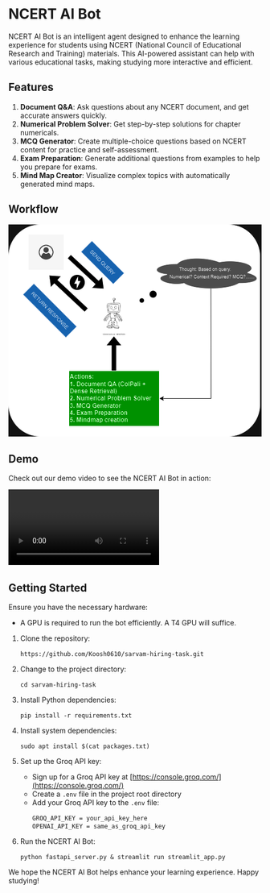 # NCERT AI Bot

NCERT AI Bot is an intelligent agent designed to enhance the learning experience for students using NCERT (National Council of Educational Research and Training) materials. This AI-powered assistant can help with various educational tasks, making studying more interactive and efficient.

## Features

1. **Document Q&A**: Ask questions about any NCERT document, and get accurate answers quickly.
2. **Numerical Problem Solver**: Get step-by-step solutions for chapter numericals.
3. **MCQ Generator**: Create multiple-choice questions based on NCERT content for practice and self-assessment.
4. **Exam Preparation**: Generate additional questions from examples to help you prepare for exams.
5. **Mind Map Creator**: Visualize complex topics with automatically generated mind maps.

## Workflow

</div>

<div align="center">
<img src="ncert_bot.png">
</div>

## Demo

Check out our demo video to see the NCERT AI Bot in action:

![Video Preview](ncert_bot_demo.mp4)


## Getting Started

Ensure you have the necessary hardware:
   - A GPU is required to run the bot efficiently. A T4 GPU will suffice.

1. Clone the repository:
   ```
   https://github.com/Koosh0610/sarvam-hiring-task.git
   ```

2. Change to the project directory:
   ```
   cd sarvam-hiring-task
   ```

3. Install Python dependencies:
   ```
   pip install -r requirements.txt
   ```

4. Install system dependencies:
   ```
   sudo apt install $(cat packages.txt)
   ```

5. Set up the Groq API key:
   - Sign up for a Groq API key at [https://console.groq.com/](https://console.groq.com/)
   - Create a `.env` file in the project root directory
   - Add your Groq API key to the `.env` file:
     ```
     GROQ_API_KEY = your_api_key_here
     OPENAI_API_KEY = same_as_groq_api_key
     ```

6. Run the NCERT AI Bot:
   ```
   python fastapi_server.py & streamlit run streamlit_app.py
   ```

We hope the NCERT AI Bot helps enhance your learning experience. Happy studying!
